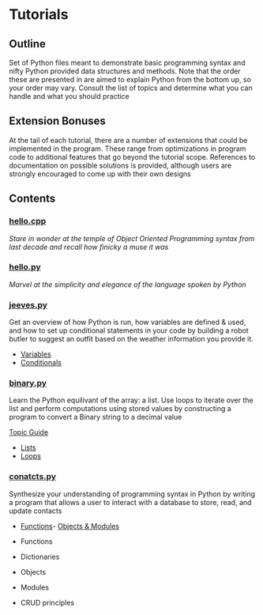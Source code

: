 # Tutorials

## Outline
Set of Python files meant to demonstrate basic programming syntax and nifty Python provided data structures and methods. Note that the order these are presented in are aimed to explain Python from the bottom up, so your order may vary. Consult the list of topics and determine what you can handle and what you should practice

## Extension Bonuses
At the tail of each tutorial, there are a number of extensions that could be implemented in the program. These range from optimizations in program code to additional features that go beyond the tutorial scope. References to documentation on possible solutions is provided, although users are strongly encouraged to come up with their own designs

## Contents

### [hello.cpp](https://github.com/fordham-css/TryPy/blob/master/Tutorials/hello.cpp)
*Stare in wonder at the temple of Object Oriented Programming syntax from last decade and recall how finicky a muse it was*

### [hello.py](https://github.com/fordham-css/TryPy/blob/master/Tutorials/hello.py)
*Marvel at the simplicity and elegance of the language spoken by Python*

### [jeeves.py](https://github.com/fordham-css/TryPy/blob/master/Tutorials/jeeves.py) 
Get an overview of how Python is run, how variables are defined & used, and how to set up conditional statements in your code by building a robot butler to suggest an outfit based on the weather information you provide it.

- [Variables](https://github.com/fordham-css/TryPy/wiki/Programming-Concepts-1:-Variables)
- [Conditionals](https://github.com/fordham-css/TryPy/wiki/Programming-Concepts-2:-Conditionals)

### [binary.py](https://github.com/fordham-css/TryPy/blob/master/Tutorials/binary.py)
Learn the Python equilivant of the array: a list. Use loops to iterate over the list and perform computations using stored values by constructing a program to convert a Binary string to a decimal value

[Topic Guide](https://github.com/fordham-css/TryPy/wiki/Programming-Concepts-2:-List-&-Loops)

- [Lists](https://github.com/fordham-css/TryPy/wiki/Programming-Concepts-3:-Lists)
- [Loops](https://github.com/fordham-css/TryPy/wiki/Programming-Concepts-4:-Loops)

### [conatcts.py](https://github.com/fordham-css/TryPy/blob/master/Tutorials/contacts.py)
Synthesize your understanding of programming syntax in Python by writing a program that allows a user to interact with a database to store, read, and update contacts

- [Functions](https://github.com/fordham-css/TryPy/wiki/Programming-Concepts-3:-Functions)- [Objects & Modules](https://github.com/fordham-css/TryPy/wiki/Programming-Concepts-4:-Objects-&-Modules)

- Functions
- Dictionaries
- Objects
- Modules
- CRUD principles
